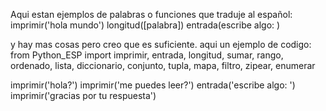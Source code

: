 Aqui estan ejemplos de palabras o funciones que traduje al español:
imprimir('hola mundo')
longitud([palabra])
entrada(escribe algo: )

y hay mas cosas pero creo que es suficiente.
aqui un ejemplo de codigo:
from Python_ESP import imprimir, entrada, longitud, sumar, rango, ordenado, lista, diccionario, conjunto, tupla, mapa, filtro, zipear, enumerar

imprimir('hola?')
imprimir('me puedes leer?')
entrada('escribe algo: ')
imprimir('gracias por tu respuesta')
